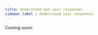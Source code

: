 ```yaml
---
title: Understand bot user responses 
sidebar_label : Understand user responses 
---
```


Coming soon!